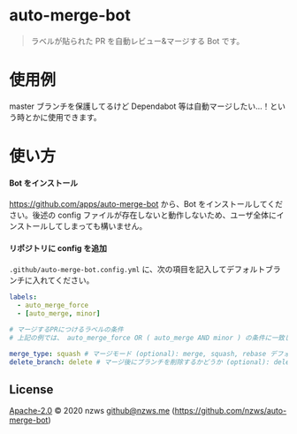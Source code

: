 # auto-merge-bot

> ラベルが貼られた PR を自動レビュー&マージする Bot です。

# 使用例

master ブランチを保護してるけど Dependabot 等は自動マージしたい...！という時とかに使用できます。

# 使い方

#### Bot をインストール

https://github.com/apps/auto-merge-bot から、Bot をインストールしてください。後述の config ファイルが存在しないと動作しないため、ユーザ全体にインストールしてしまっても構いません。

#### リポジトリに config を追加

`.github/auto-merge-bot.config.yml` に、次の項目を記入してデフォルトブランチに入れてください。

```yaml
labels:
  - auto_merge_force
  - [auto_merge, minor]

# マージするPRにつけるラベルの条件
# 上記の例では、 auto_merge_force OR ( auto_merge AND minor ) の条件に一致したらマージを行います。

merge_type: squash # マージモード (optional): merge, squash, rebase デフォルト: merge
delete_branch: delete # マージ後にブランチを削除するかどうか (optional): delete または 空欄
```

## License

[Apache-2.0](LICENSE) © 2020 nzws <github@nzws.me> (https://github.com/nzws/auto-merge-bot)
